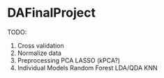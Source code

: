 # DAFinalProject

TODO:
  1. Cross validation
  2. Normalize data
  3. Preprocessing
      PCA
      LASSO
      (kPCA?)
  4. Individual Models
      Random Forest
      LDA/QDA
      KNN
